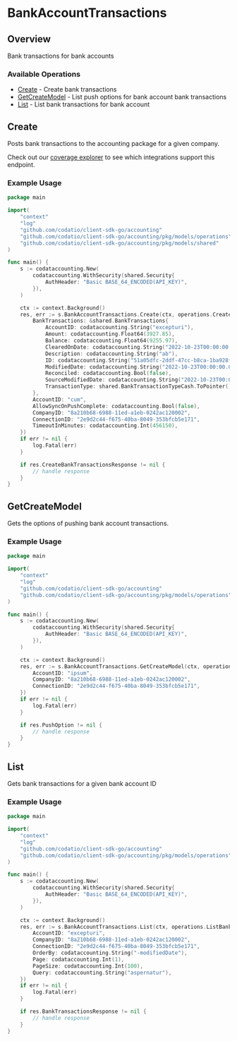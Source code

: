 # BankAccountTransactions

## Overview

Bank transactions for bank accounts

### Available Operations

* [Create](#create) - Create bank transactions
* [GetCreateModel](#getcreatemodel) - List push options for bank account bank transactions
* [List](#list) - List bank transactions for bank account

## Create

Posts bank transactions to the accounting package for a given company.

Check out our [coverage explorer](https://knowledge.codat.io/supported-features/accounting?view=tab-by-data-type&dataType=bankTransactions) to see which integrations support this endpoint.

### Example Usage

```go
package main

import(
	"context"
	"log"
	"github.com/codatio/client-sdk-go/accounting"
	"github.com/codatio/client-sdk-go/accounting/pkg/models/operations"
	"github.com/codatio/client-sdk-go/accounting/pkg/models/shared"
)

func main() {
    s := codataccounting.New(
        codataccounting.WithSecurity(shared.Security{
            AuthHeader: "Basic BASE_64_ENCODED(API_KEY)",
        }),
    )

    ctx := context.Background()
    res, err := s.BankAccountTransactions.Create(ctx, operations.CreateBankTransactionsRequest{
        BankTransactions: &shared.BankTransactions{
            AccountID: codataccounting.String("excepturi"),
            Amount: codataccounting.Float64(3927.85),
            Balance: codataccounting.Float64(9255.97),
            ClearedOnDate: codataccounting.String("2022-10-23T00:00:00.000Z"),
            Description: codataccounting.String("ab"),
            ID: codataccounting.String("51a05dfc-2ddf-47cc-b8ca-1ba928fc8167"),
            ModifiedDate: codataccounting.String("2022-10-23T00:00:00.000Z"),
            Reconciled: codataccounting.Bool(false),
            SourceModifiedDate: codataccounting.String("2022-10-23T00:00:00.000Z"),
            TransactionType: shared.BankTransactionTypeCash.ToPointer(),
        },
        AccountID: "cum",
        AllowSyncOnPushComplete: codataccounting.Bool(false),
        CompanyID: "8a210b68-6988-11ed-a1eb-0242ac120002",
        ConnectionID: "2e9d2c44-f675-40ba-8049-353bfcb5e171",
        TimeoutInMinutes: codataccounting.Int(456150),
    })
    if err != nil {
        log.Fatal(err)
    }

    if res.CreateBankTransactionsResponse != nil {
        // handle response
    }
}
```

## GetCreateModel

Gets the options of pushing bank account transactions.

### Example Usage

```go
package main

import(
	"context"
	"log"
	"github.com/codatio/client-sdk-go/accounting"
	"github.com/codatio/client-sdk-go/accounting/pkg/models/operations"
)

func main() {
    s := codataccounting.New(
        codataccounting.WithSecurity(shared.Security{
            AuthHeader: "Basic BASE_64_ENCODED(API_KEY)",
        }),
    )

    ctx := context.Background()
    res, err := s.BankAccountTransactions.GetCreateModel(ctx, operations.GetCreateBankAccountModelRequest{
        AccountID: "ipsum",
        CompanyID: "8a210b68-6988-11ed-a1eb-0242ac120002",
        ConnectionID: "2e9d2c44-f675-40ba-8049-353bfcb5e171",
    })
    if err != nil {
        log.Fatal(err)
    }

    if res.PushOption != nil {
        // handle response
    }
}
```

## List

Gets bank transactions for a given bank account ID

### Example Usage

```go
package main

import(
	"context"
	"log"
	"github.com/codatio/client-sdk-go/accounting"
	"github.com/codatio/client-sdk-go/accounting/pkg/models/operations"
)

func main() {
    s := codataccounting.New(
        codataccounting.WithSecurity(shared.Security{
            AuthHeader: "Basic BASE_64_ENCODED(API_KEY)",
        }),
    )

    ctx := context.Background()
    res, err := s.BankAccountTransactions.List(ctx, operations.ListBankAccountTransactionsRequest{
        AccountID: "excepturi",
        CompanyID: "8a210b68-6988-11ed-a1eb-0242ac120002",
        ConnectionID: "2e9d2c44-f675-40ba-8049-353bfcb5e171",
        OrderBy: codataccounting.String("-modifiedDate"),
        Page: codataccounting.Int(1),
        PageSize: codataccounting.Int(100),
        Query: codataccounting.String("aspernatur"),
    })
    if err != nil {
        log.Fatal(err)
    }

    if res.BankTransactionsResponse != nil {
        // handle response
    }
}
```
